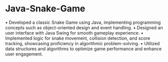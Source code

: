 # Java-Snake-Game
• Developed a classic Snake Game using Java, implementing programming concepts such as object-oriented design and event handling.
• Designed an user interface with Java Swing for smooth gameplay experience.
• Implemented logic for snake movement, collision detection, and score tracking, showcasing proficiency in algorithmic problem-solving.
• Utilized data structures and algorithms to optimize game performance and enhance user engagement.
